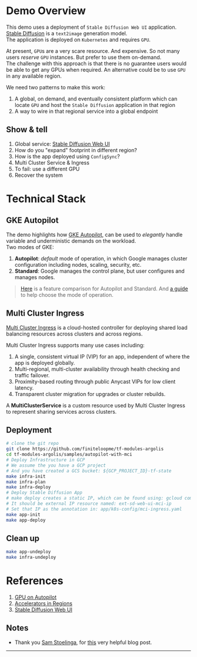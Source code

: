 
# Demo Overview

This demo uses a deployment of `Stable Diffusion Web UI` application.  [Stable Diffusion][3] is a `text2image` generation model.  
The application is deployed on `Kubernetes` and requires `GPU`.

At present, `GPU`s are a very scare resource.  And expensive.  So not many users _reserve_ `GPU` instances.  But prefer to use them on-demand.  
The challenge with this approach is that there is no guarantee users would be able to get any GPUs when required.  An alternative could be to use `GPU` in any available region.

We need two patterns to make this work:  

1. A global, on demand, and eventually consistent platform which can locate `GPU` and host the `Stable Diffusion` application in that region
2. A way to wire in that regional service into a global endpoint

## Show & tell

1. Global service: [Stable Diffusion Web UI][10]
2. How do you "expand" footprint in different region?
3. How is the app deployed using `ConfigSync`?
4. Multi Cluster Service & Ingress
5. To fail: use a different GPU
6. Recover the system

# Technical Stack

## GKE Autopilot

The demo highlights how [GKE Autopilot][7], can be used to _elegantly_ handle variable and underministic demands on the workload.  
Two modes of GKE:  

1. **Autopilot**: _default_ mode of operation, in which Google manages cluster configuration including nodes, scaling, security, etc.
2. **Standard**: Google manages the control plane, but user configures and manages nodes.

> [Here][8] is a feature comparison for Autopilot and Standard.  And [a guide][9] to help choose the mode of operation.

## Multi Cluster Ingress

[Multi Cluster Ingress][11] is a cloud-hosted controller for deploying shared load balancing resources across clusters and across regions.

Multi Cluster Ingress supports many use cases including:

1. A single, consistent virtual IP (VIP) for an app, independent of where the app is deployed globally.
2. Multi-regional, multi-cluster availability through health checking and traffic failover.
3. Proximity-based routing through public Anycast VIPs for low client latency.
4. Transparent cluster migration for upgrades or cluster rebuilds.

A **MultiClusterService** is a custom resource used by Multi Cluster Ingress to represent sharing services across clusters.

## Deployment

```bash
# clone the git repo
git clone https://github.com/finiteloopme/tf-modules-argolis
cd tf-modules-argolis/samples/autopilot-with-mci
# Deploy Infrastructure in GCP
# We assume the you have a GCP project
# And you have created a GCS bucket: ${GCP_PROJECT_ID}-tf-state
make infra-init
make infra-plan
make infra-deploy
# Deploy Stable Diffusion App
# make deploy creates a static IP, which can be found using: gcloud compute addresses list
# It should be external IP resource named: ext-sd-web-ui-mci-ip
# Set that IP as the annotation in: app/k8s-config/mci-ingress.yaml
make app-init
make app-deploy
```

## Clean up

```bash
make app-undeploy
make infra-undeploy
```

# References

1. [GPU on Autopilot][1]
2. [Accelerators in Regions][2]
3. [Stable Diffusion Web UI][4]

## Notes

- Thank you [Sam Stoelinga][6], for [this][5] very helpful blog post.

---
[1]: https://cloud.google.com/kubernetes-engine/docs/how-to/autopilot-gpus
[2]: https://cloud.google.com/vertex-ai/docs/general/locations#accelerators
[3]: https://stability.ai/blog/stable-diffusion-public-release
[4]: https://github.com/AUTOMATIC1111/stable-diffusion-webui
[5]: https://samos-it.com/posts/deploying-stable-diffusion-gke-autopilot.html
[6]: https://github.com/samos123/
[7]: https://cloud.google.com/kubernetes-engine/docs/concepts/autopilot-overview
[8]: https://cloud.google.com/kubernetes-engine/docs/resources/autopilot-standard-feature-comparison
[9]: https://cloud.google.com/kubernetes-engine/docs/concepts/choose-cluster-mode
[10]: http://sd.kunall.demo.altostrat.com/
[11]: https://cloud.google.com/kubernetes-engine/docs/concepts/multi-cluster-ingress